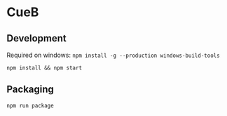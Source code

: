 # CueB

## Development


Required on windows: `npm install -g --production windows-build-tools`
```
npm install && npm start
```

## Packaging
```
npm run package
```